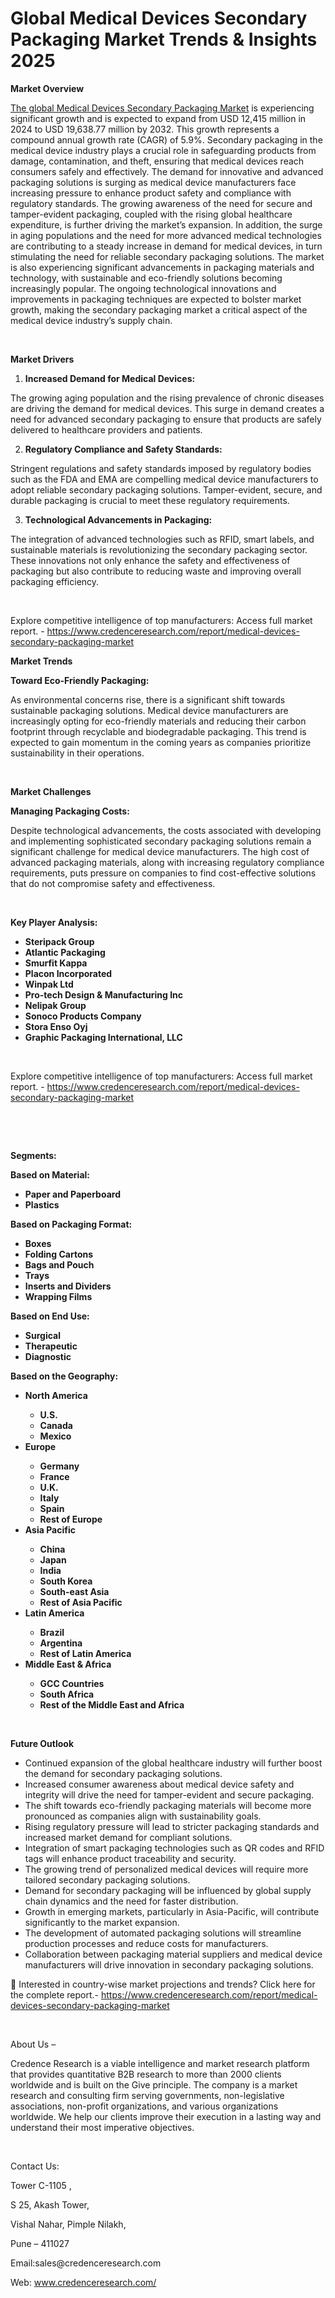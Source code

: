 # Global Medical Devices Secondary Packaging Market Trends & Insights 2025


<p><strong>Market Overview</strong></p>
<p><a href="https://www.credenceresearch.com/report/medical-devices-secondary-packaging-market">The global Medical Devices Secondary Packaging Market</a> is experiencing significant growth and is expected to expand from USD 12,415 million in 2024 to USD 19,638.77 million by 2032. This growth represents a compound annual growth rate (CAGR) of 5.9%. Secondary packaging in the medical device industry plays a crucial role in safeguarding products from damage, contamination, and theft, ensuring that medical devices reach consumers safely and effectively. The demand for innovative and advanced packaging solutions is surging as medical device manufacturers face increasing pressure to enhance product safety and compliance with regulatory standards. The growing awareness of the need for secure and tamper-evident packaging, coupled with the rising global healthcare expenditure, is further driving the market&rsquo;s expansion. In addition, the surge in aging populations and the need for more advanced medical technologies are contributing to a steady increase in demand for medical devices, in turn stimulating the need for reliable secondary packaging solutions. The market is also experiencing significant advancements in packaging materials and technology, with sustainable and eco-friendly solutions becoming increasingly popular. The ongoing technological innovations and improvements in packaging techniques are expected to bolster market growth, making the secondary packaging market a critical aspect of the medical device industry&rsquo;s supply chain.</p>
<p><strong>&nbsp;</strong></p>
<p><strong>Market Drivers</strong></p>
<ol>
<li><strong> Increased Demand for Medical Devices:</strong></li>
</ol>
<p>The growing aging population and the rising prevalence of chronic diseases are driving the demand for medical devices. This surge in demand creates a need for advanced secondary packaging to ensure that products are safely delivered to healthcare providers and patients.</p>
<ol start="2">
<li><strong> Regulatory Compliance and Safety Standards:</strong></li>
</ol>
<p>Stringent regulations and safety standards imposed by regulatory bodies such as the FDA and EMA are compelling medical device manufacturers to adopt reliable secondary packaging solutions. Tamper-evident, secure, and durable packaging is crucial to meet these regulatory requirements.</p>
<ol start="3">
<li><strong> Technological Advancements in Packaging:</strong></li>
</ol>
<p>The integration of advanced technologies such as RFID, smart labels, and sustainable materials is revolutionizing the secondary packaging sector. These innovations not only enhance the safety and effectiveness of packaging but also contribute to reducing waste and improving overall packaging efficiency.</p>
<p><strong>&nbsp;</strong></p>
<p>Explore competitive intelligence of top manufacturers: Access full market report. - <a href="https://www.credenceresearch.com/report/medical-devices-secondary-packaging-market">https://www.credenceresearch.com/report/medical-devices-secondary-packaging-market</a></p>
<p><strong>Market Trends</strong></p>
<p><strong>Toward Eco-Friendly Packaging:</strong></p>
<p>As environmental concerns rise, there is a significant shift towards sustainable packaging solutions. Medical device manufacturers are increasingly opting for eco-friendly materials and reducing their carbon footprint through recyclable and biodegradable packaging. This trend is expected to gain momentum in the coming years as companies prioritize sustainability in their operations.</p>
<p><strong>&nbsp;</strong></p>
<p><strong>Market Challenges</strong></p>
<p><strong>Managing Packaging Costs:</strong></p>
<p>Despite technological advancements, the costs associated with developing and implementing sophisticated secondary packaging solutions remain a significant challenge for medical device manufacturers. The high cost of advanced packaging materials, along with increasing regulatory compliance requirements, puts pressure on companies to find cost-effective solutions that do not compromise safety and effectiveness.</p>
<p><strong>&nbsp;</strong></p>
<p><strong>Key Player Analysis:</strong></p>
<ul>
<li><strong>Steripack Group</strong></li>
<li><strong>Atlantic Packaging</strong></li>
<li><strong>Smurfit Kappa</strong></li>
<li><strong>Placon Incorporated</strong></li>
<li><strong>Winpak Ltd</strong></li>
<li><strong>Pro-tech Design &amp; Manufacturing Inc</strong></li>
<li><strong>Nelipak Group</strong></li>
<li><strong>Sonoco Products Company</strong></li>
<li><strong>Stora Enso Oyj</strong></li>
<li><strong>Graphic Packaging International, LLC</strong></li>
</ul>
<p><strong>&nbsp;</strong></p>
<p>Explore competitive intelligence of top manufacturers: Access full market report. - <a href="https://www.credenceresearch.com/report/medical-devices-secondary-packaging-market">https://www.credenceresearch.com/report/medical-devices-secondary-packaging-market</a></p>
<p><strong>&nbsp;</strong></p>
<p><strong>&nbsp;</strong></p>
<p><strong>Segments:</strong></p>
<p><strong>Based on Material:</strong></p>
<ul>
<li><strong>Paper and Paperboard</strong></li>
<li><strong>Plastics</strong></li>
</ul>
<p><strong>Based on Packaging Format:</strong></p>
<ul>
<li><strong>Boxes</strong></li>
<li><strong>Folding Cartons</strong></li>
<li><strong>Bags and Pouch</strong></li>
<li><strong>Trays</strong></li>
<li><strong>Inserts and Dividers</strong></li>
<li><strong>Wrapping Films</strong></li>
</ul>
<p><strong>Based on End Use:</strong></p>
<ul>
<li><strong>Surgical</strong></li>
<li><strong>Therapeutic</strong></li>
<li><strong>Diagnostic</strong></li>
</ul>
<p><strong>Based on the Geography:</strong></p>
<ul>
<li><strong>North America</strong></li>
<ul>
<li><strong>U.S.</strong></li>
<li><strong>Canada</strong></li>
<li><strong>Mexico</strong></li>
</ul>
<li><strong>Europe</strong></li>
<ul>
<li><strong>Germany</strong></li>
<li><strong>France</strong></li>
<li><strong>U.K.</strong></li>
<li><strong>Italy</strong></li>
<li><strong>Spain</strong></li>
<li><strong>Rest of Europe</strong></li>
</ul>
<li><strong>Asia Pacific</strong></li>
<ul>
<li><strong>China</strong></li>
<li><strong>Japan</strong></li>
<li><strong>India</strong></li>
<li><strong>South Korea</strong></li>
<li><strong>South-east Asia</strong></li>
<li><strong>Rest of Asia Pacific</strong></li>
</ul>
<li><strong>Latin America</strong></li>
<ul>
<li><strong>Brazil</strong></li>
<li><strong>Argentina</strong></li>
<li><strong>Rest of Latin America</strong></li>
</ul>
<li><strong>Middle East &amp; Africa</strong></li>
<ul>
<li><strong>GCC Countries</strong></li>
<li><strong>South Africa</strong></li>
<li><strong>Rest of the Middle East and Africa</strong></li>
</ul>
</ul>
<p><strong>&nbsp;</strong></p>
<p><strong>Future Outlook </strong></p>
<ul>
<li>Continued expansion of the global healthcare industry will further boost the demand for secondary packaging solutions.</li>
<li>Increased consumer awareness about medical device safety and integrity will drive the need for tamper-evident and secure packaging.</li>
<li>The shift towards eco-friendly packaging materials will become more pronounced as companies align with sustainability goals.</li>
<li>Rising regulatory pressure will lead to stricter packaging standards and increased market demand for compliant solutions.</li>
<li>Integration of smart packaging technologies such as QR codes and RFID tags will enhance product traceability and security.</li>
<li>The growing trend of personalized medical devices will require more tailored secondary packaging solutions.</li>
<li>Demand for secondary packaging will be influenced by global supply chain dynamics and the need for faster distribution.</li>
<li>Growth in emerging markets, particularly in Asia-Pacific, will contribute significantly to the market expansion.</li>
<li>The development of automated packaging solutions will streamline production processes and reduce costs for manufacturers.</li>
<li>Collaboration between packaging material suppliers and medical device manufacturers will drive innovation in secondary packaging solutions.</li>
</ul>
<p>📌 Interested in country-wise market projections and trends? Click here for the complete report.- <a href="https://www.credenceresearch.com/report/medical-devices-secondary-packaging-market">https://www.credenceresearch.com/report/medical-devices-secondary-packaging-market</a></p>
<p>&nbsp;</p>
<p>About Us &ndash;</p>
<p>Credence Research is a viable intelligence and market research platform that provides quantitative B2B research to more than 2000 clients worldwide and is built on the Give principle. The company is a market research and consulting firm serving governments, non-legislative associations, non-profit organizations, and various organizations worldwide. We help our clients improve their execution in a lasting way and understand their most imperative objectives.</p>
<p>&nbsp;</p>
<p>Contact Us:</p>
<p>Tower C-1105 ,</p>
<p>S 25, Akash Tower,</p>
<p>Vishal Nahar, Pimple Nilakh,</p>
<p>Pune &ndash; 411027</p>
<p>Email:sales@credenceresearch.com</p>
<p>Web: <a href="http://www.credenceresearch.com/">www.credenceresearch.com/</a></p>
<p><strong>&nbsp;</strong></p>
